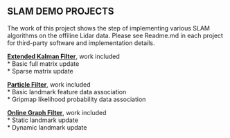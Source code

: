 ## **SLAM DEMO PROJECTS**  

The work of this project shows the step of implementing various SLAM algorithms on the offiline Lidar data. Please see Readme.md in each project for third-party software and implementation details.



[**Extended Kalman Filter**](./EKF_Slam), work included  
	* Basic full matrix update  
	* Sparse matrix update

[**Particle Filter**](./PF_FastSlam_GridMap), work included  
	* Basic landmark feature data association  
    	* Gripmap likelihood probability data association

[**Online Graph Filter**](./OnlineGraphSlam), work included  
	* Static landmark update  
    	* Dynamic landmark update




 


